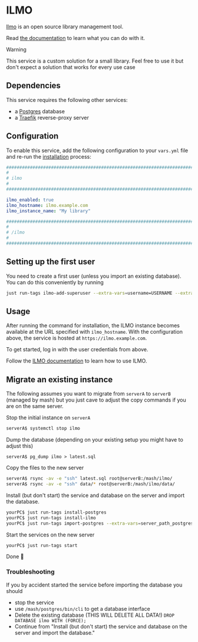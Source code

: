 <!--
SPDX-FileCopyrightText: 2023 Julian-Samuel Gebühr
SPDX-FileCopyrightText: 2025 Suguru Hirahara

SPDX-License-Identifier: AGPL-3.0-or-later
-->

# ILMO

[Ilmo](https://github.com/moan0s/ILMO2) is an open source library management tool.

Read [the documentation](https://ilmo2.readthedocs.io/) to learn what you can do with it.

> [!WARNING]
> This service is a custom solution for a small library. Feel free to use it but don't expect a solution that works for every use case

## Dependencies

This service requires the following other services:

- a [Postgres](postgres.md) database
- a [Traefik](traefik.md) reverse-proxy server


## Configuration

To enable this service, add the following configuration to your `vars.yml` file and re-run the [installation](../installing.md) process:

```yaml
########################################################################
#                                                                      #
# ilmo                                                                 #
#                                                                      #
########################################################################

ilmo_enabled: true
ilmo_hostname: ilmo.example.com
ilmo_instance_name: "My library"

########################################################################
#                                                                      #
# /ilmo                                                                #
#                                                                      #
########################################################################
```

## Setting up the first user

You need to create a first user (unless you import an existing database).
You can do this conveniently by running

```bash
just run-tags ilmo-add-superuser --extra-vars=username=USERNAME --extra-vars=password=PASSWORD --extra-vars=email=EMAIL
```

## Usage

After running the command for installation, the ILMO instance becomes available at the URL specified with `ilmo_hostname`. With the configuration above, the service is hosted at `https://ilmo.example.com`.

To get started, log in with the user credentials from above.

Follow the [ILMO documentation](https://ilmo2.readthedocs.io/en/latest/index.html) to learn how to use ILMO.

## Migrate an existing instance

The following assumes you want to migrate from `serverA` to `serverB` (managed by mash) but you just cave to adjust the copy commands if you are on the same server.

Stop the initial instance on `serverA`

```bash
serverA$ systemctl stop ilmo
```

Dump the database (depending on your existing setup you might have to adjust this)
```
serverA$ pg_dump ilmo > latest.sql
```

Copy the files to the new server

```bash
serverA$ rsync -av -e "ssh" latest.sql root@serverB:/mash/ilmo/
serverA$ rsync -av -e "ssh" data/* root@serverB:/mash/ilmo/data/
```

Install (but don't start) the service and database on the server and import the database.

```bash
yourPC$ just run-tags install-postgres
yourPC$ just run-tags install-ilmo
yourPC$ just run-tags import-postgres --extra-vars=server_path_postgres_dump=/mash/ilmo/latest.sql --extra-vars=postgres_default_import_database=mash-ilmo
```

Start the services on the new server

```bash
yourPC$ just run-tags start
```

Done 🥳

### Troubleshooting

If you by accident started the service before importing the database you should

* stop the service
* use `/mash/postgres/bin/cli` to get a database interface
* Delete the existing database (THIS WILL DELETE ALL DATA!) `DROP DATABASE ilmo WITH (FORCE);`
* Continue from "Install (but don't start) the service and database on the server and import the database."
